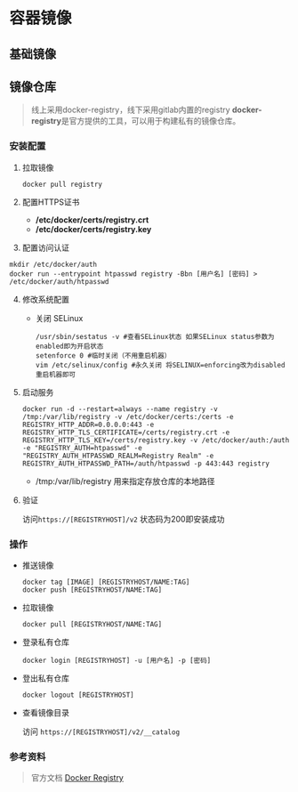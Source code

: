 # 容器镜像

## 基础镜像


## 镜像仓库
> 线上采用docker-registry，线下采用gitlab内置的registry
> **docker-registry**是官方提供的工具，可以用于构建私有的镜像仓库。

### 安装配置

1. 拉取镜像

   ```shell
   docker pull registry
   ```

2. 配置HTTPS证书

   - **/etc/docker/certs/registry.crt**
   - **/etc/docker/certs/registry.key**

3. 配置访问认证

  ```shell
  mkdir /etc/docker/auth
  docker run --entrypoint htpasswd registry -Bbn [用户名] [密码] > /etc/docker/auth/htpasswd
  ```

4. 修改系统配置

   - 关闭 SELinux

     ```shell
     /usr/sbin/sestatus -v #查看SELinux状态 如果SELinux status参数为enabled即为开启状态
     setenforce 0 #临时关闭（不用重启机器）
     vim /etc/selinux/config #永久关闭 将SELINUX=enforcing改为disabled 重启机器即可
     ```

5. 启动服务

   ```shell
   docker run -d --restart=always --name registry -v /tmp:/var/lib/registry -v /etc/docker/certs:/certs -e REGISTRY_HTTP_ADDR=0.0.0.0:443 -e REGISTRY_HTTP_TLS_CERTIFICATE=/certs/registry.crt -e REGISTRY_HTTP_TLS_KEY=/certs/registry.key -v /etc/docker/auth:/auth -e "REGISTRY_AUTH=htpasswd" -e "REGISTRY_AUTH_HTPASSWD_REALM=Registry Realm" -e REGISTRY_AUTH_HTPASSWD_PATH=/auth/htpasswd -p 443:443 registry
   ```

   - /tmp:/var/lib/registry  用来指定存放仓库的本地路径

6. 验证

   访问`https://[REGISTRYHOST]/v2`  状态码为200即安装成功

### 操作

- 推送镜像

  ```shell
  docker tag [IMAGE] [REGISTRYHOST/NAME:TAG]
  docker push [REGISTRYHOST/NAME:TAG]
  ```

- 拉取镜像

  ```shell
  docker pull [REGISTRYHOST/NAME:TAG]
  ```

- 登录私有仓库

  ```shell
  docker login [REGISTRYHOST] -u [用户名] -p [密码]
  ```

- 登出私有仓库

  ```shell
  docker logout [REGISTRYHOST]
  ```

- 查看镜像目录

  访问 `https://[REGISTRYHOST]/v2/__catalog`

### 参考资料

> 官方文档 [Docker Registry](https://docs.docker.com/registry/)